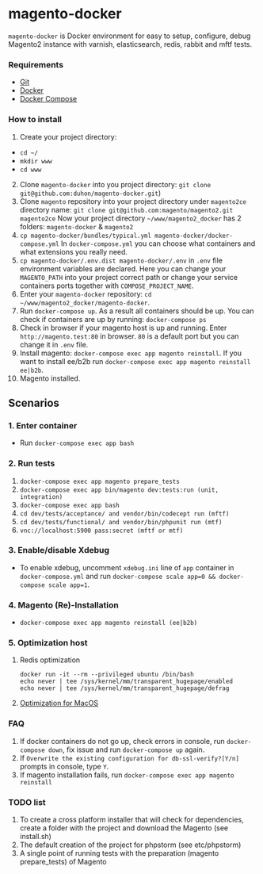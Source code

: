 # magento-docker

`magento-docker` is Docker environment for easy to setup, configure, debug Magento2 instance with varnish, elasticsearch, redis, rabbit and mftf tests.

### Requirements

* [Git](https://git-scm.com/book/en/v2/Getting-Started-Installing-Git)
* [Docker](https://docs.docker.com/)
* [Docker Compose](https://docs.docker.com/compose/install/)

### How to install
1. Create your project directory:
* `cd ~/`
* `mkdir www`
* `cd www`
2. Clone `magento-docker` into you project directory: `git clone git@github.com:duhon/magento-docker.git`)
3. Clone `magento` repository into your project directory under `magento2ce` directory name: `git clone git@github.com:magento/magento2.git magento2ce`
Now your project directory `~/www/magento2_docker` has 2 folders: `magento-docker` & `magento2`
4. `cp magento-docker/bundles/typical.yml magento-docker/docker-compose.yml`
In `docker-compose.yml` you can choose what containers and what extensions you really need.
5. `cp magento-docker/.env.dist magento-docker/.env`
in `.env` file environment variables are declared. Here you can change your `MAGENTO_PATH` into your project correct path or change your service containers ports together with `COMPOSE_PROJECT_NAME`.
6. Enter your `magento-docker` repository: `cd ~/www/magento2_docker/magento-docker`.
7. Run `docker-compose up`. As a result all containers should be up. You can check if containers are up by running: `docker-compose ps`
8.  Check in browser if your magento host is up and running. Enter `http://magento.test:80` in browser. `80` is a default port but you can change it in `.env` file.
9. Install magento: `docker-compose exec app magento reinstall`. If you want to install ee/b2b run `docker-compose exec app magento reinstall ee|b2b`.
10. Magento installed.

## Scenarios

### 1. Enter container
* Run `docker-compose exec app bash`

### 2. Run tests

1. `docker-compose exec app magento prepare_tests`
2. `docker-compose exec app bin/magento dev:tests:run (unit, integration)`
3. `docker-compose exec app bash`
4. `cd dev/tests/acceptance/ and vendor/bin/codecept run (mftf)`
5. `cd dev/tests/functional/ and vendor/bin/phpunit run (mtf)`
6. `vnc://localhost:5900 pass:secret (mftf or mtf)`

### 3. Enable/disable Xdebug

* To enable xdebug, uncomment `xdebug.ini` line of `app` container in `docker-compose.yml` and run `docker-compose scale app=0 && docker-compose scale app=1`.

### 4. Magento (Re)-Installation

* `docker-compose exec app magento reinstall (ee|b2b)`

### 5. Optimization host

1. Redis optimization 
    ```
    docker run -it --rm --privileged ubuntu /bin/bash
    echo never | tee /sys/kernel/mm/transparent_hugepage/enabled
    echo never | tee /sys/kernel/mm/transparent_hugepage/defrag
    ```
2. [Optimization for MacOS](https://gist.github.com/tombigel/d503800a282fcadbee14b537735d202c)

### FAQ
1. If docker containers do not go up, check errors in console, run `docker-compose down`, fix issue and run `docker-compose up` again.
2. If `Overwrite the existing configuration for db-ssl-verify?[Y/n]` prompts in console, type `Y`.
3. If magento installation fails, run `docker-compose exec app magento reinstall`

### TODO list

1. To create a cross platform installer that will check for dependencies, create a folder with the project and 
download the Magento (see install.sh)
2. The default creation of the project for phpstorm (see etc/phpstorm)
3. A single point of running tests with the preparation (magento prepare_tests) of Magento